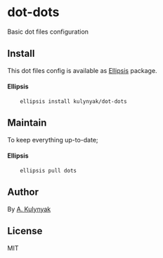 # dot-dots

Basic dot files configuration

## Install
This dot files config is available as [Ellipsis][Ellipsis] package.

#### Ellipsis
``` shell
    ellipsis install kulynyak/dot-dots
```

## Maintain
To keep everything up-to-date;

#### Ellipsis
```shell
    ellipsis pull dots
```

## Author
By [A. Kulynyak][kulynyak]

## License
MIT

[Ellipsis]:     https://github.com/ellipsis/ellipsis
[kulynyak]:   https://github.com/kulynyak
